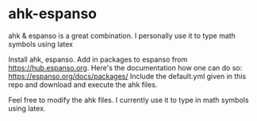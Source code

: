 # ahk-espanso
ahk &amp; espanso is a great combination. I personally use it to type math symbols using latex

Install ahk, espanso.
Add in packages to espanso from https://hub.espanso.org. Here's the documentation how one can do so: https://espanso.org/docs/packages/
Include the default.yml given in this repo and download and execute the ahk files.

Feel free to modify the ahk files. I currently use it to type in math symbols using latex.

